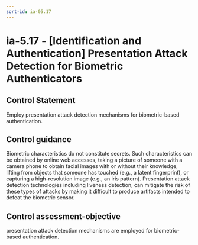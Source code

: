 ```yaml
---
sort-id: ia-05.17
---
```


# ia-5.17 - \[Identification and Authentication\] Presentation Attack Detection for Biometric Authenticators

## Control Statement

Employ presentation attack detection mechanisms for biometric-based authentication.

## Control guidance

Biometric characteristics do not constitute secrets. Such characteristics can be obtained by online web accesses, taking a picture of someone with a camera phone to obtain facial images with or without their knowledge, lifting from objects that someone has touched (e.g., a latent fingerprint), or capturing a high-resolution image (e.g., an iris pattern). Presentation attack detection technologies including liveness detection, can mitigate the risk of these types of attacks by making it difficult to produce artifacts intended to defeat the biometric sensor.

## Control assessment-objective

presentation attack detection mechanisms are employed for biometric-based authentication.
